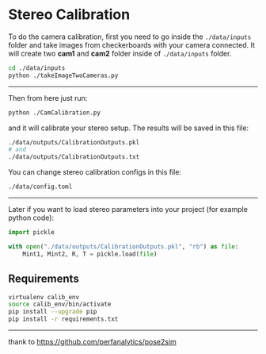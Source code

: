 
# Stereo Calibration

To do the camera calibration, first you need to go inside the `./data/inputs` folder and take images from checkerboards with your camera connected. It will create two **cam1** and **cam2** folder inside of `./data/inputs` folder. 
```sh
cd ./data/inputs
python ./takeImageTwoCameras.py
```

---

Then from here just run:
```sh
python ./CamCalibration.py
```
and it will calibrate your stereo setup. The results will be saved in this file:
```sh
./data/outputs/CalibrationOutputs.pkl
# and
./data/outputs/CalibrationOutputs.txt
```

You can change stereo calibration configs in this file:
```sh
./data/config.toml
```

---

Later if you want to load stereo parameters into your project (for example python code):
```python
import pickle

with open("./data/outputs/CalibrationOutputs.pkl", "rb") as file:
    Mint1, Mint2, R, T = pickle.load(file)
```

## Requirements

```sh
virtualenv calib_env
source calib_env/bin/activate
pip install --upgrade pip
pip install -r requirements.txt
```

---
thank to https://github.com/perfanalytics/pose2sim 